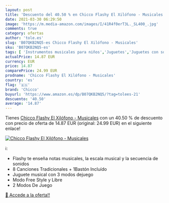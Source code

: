 ```yaml
---
layout: post
title: 'Descuento del 40.50 % en Chicco Flashy El Xilófono - Musicales'
date: 2021-03-30 06:29:50
image: 'https://m.media-amazon.com/images/I/41R4f0erT3L._SL400_.jpg'
comments: true
category: ofertas
author: 'tole.es'
slug: 'B07QKB2NQ5-es Chicco Flashy El Xilófono - Musicales'
sku: 'B07QKB2NQ5-es'
tags: [ 'Instrumentos musicales para niños','Juguetes','Juguetes con sonido','Juguetes para Bebés y primera infancia','Juguetes y juegos','Pianos para niños','chicco', ]
actualPrice: 14.87 EUR
currency: EUR
price: 14.87
comparePrice: 24.99 EUR
prodname: 'Chicco Flashy El Xilófono - Musicales'
country: 'es'
flag: '🇪🇸'
brand: 'Chicco'
buyurl: 'https://www.amazon.es/dp/B07QKB2NQ5/?tag=tolees-21'
descuento: '40.50'
average: '14.87'
---
```


Tienes [Chicco Flashy El Xilófono - Musicales](https://www.amazon.es/dp/B07QKB2NQ5/?tag=tolees-21) con un 40.50 % de descuento con precio de oferta de 14.87 EUR (original: 24.99 EUR) en el siguiente enlace!

[![Chicco Flashy El Xilófono - Musicales](https://m.media-amazon.com/images/I/41R4f0erT3L._SL400_.jpg)](https://www.amazon.es/dp/B07QKB2NQ5/?tag=tolees-21)

ℹ️:

- Flashy te enseña notas musicales, la escala musical y la secuencia de sonidos
- 8 Canciones Tradicionales + 1Bastón Incluído
- Juguete musical con 3 modos dejuego
- Modo Free Style y Libre
- 2 Modos De Juego

[🛒 Accede a la oferta!!](https://www.amazon.es/dp/B07QKB2NQ5/?tag=tolees-21)
